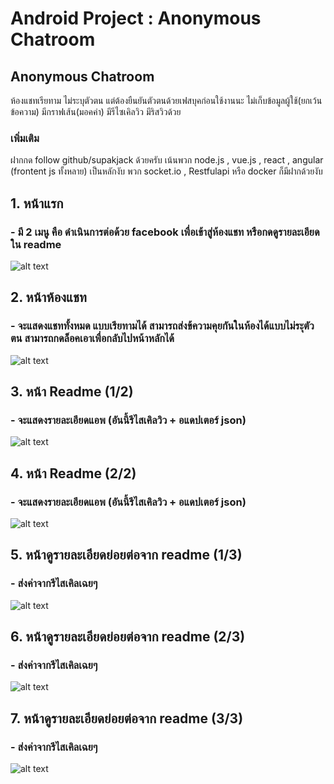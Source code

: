 # Android Project : Anonymous Chatroom

## Anonymous Chatroom
ห้องแชทเรียทาม ไม่ระบุตัวตน แต่ต้องยืนยันตัวตนด้วยเฟสบุคก่อนใช้งานนะ ไม่เก็บข้อมูลผู้ใช้(ยกเว้นข้อความ) มีกราฟเส้น(มอคค่า) มีรีไซเคิลวิว มีริสวิวด้วย 

### เพิ่มเติม
ฝากกด follow github/supakjack ด้วยครับ เน้นพวก node.js , vue.js , react , angular (frontent js ทั้งหลาย) เป็นหลักงับ พวก socket.io , Restfulapi หรือ docker ก็มีฝากด้วยงับ 

## 1. หน้าแรก
### - มี 2 เมนู คือ ดำเนินการต่อด้วย facebook เพื่อเข้าสู่ห้องแชท หรือกดดูรายละเอียดใน readme  
![alt text](https://user-images.githubusercontent.com/61577444/77148059-57a6c100-6ac1-11ea-9cb1-506947f2f908.JPG)

## 2. หน้าห้องแชท
### - จะแสดงแชททั้งหมด แบบเรียทามได้ สามารถส่งข้ความคุยกันในห้องได้แบบไม่ระุตัวตน สามารถกดล็อคเอาเพื่อกลับไปหน้าหลักได้ 
![alt text](https://user-images.githubusercontent.com/48548611/77112531-c3564300-6a5b-11ea-99d8-303a064e1a0d.png)

## 3. หน้า Readme (1/2)
### - จะแสดงรายละเอียดแอพ (อันนี้รีไสเคิลวิว + อแดปเตอร์ json)
![alt text](https://user-images.githubusercontent.com/48548611/77112122-07951380-6a5b-11ea-9a4a-a9c9cda110d4.png)

## 4. หน้า Readme (2/2)
### - จะแสดงรายละเอียดแอพ (อันนี้รีไสเคิลวิว + อแดปเตอร์ json)
![alt text](https://user-images.githubusercontent.com/48548611/77112213-31e6d100-6a5b-11ea-876c-cb7401bb5a8f.png)

## 5. หน้าดูรายละเอียดย่อยต่อจาก readme (1/3)
### - ส่งค่าจากรีไสเคิลเฉยๆ
![alt text](https://user-images.githubusercontent.com/48548611/77112298-59d63480-6a5b-11ea-8cd8-2a16ced476f1.png)

## 6. หน้าดูรายละเอียดย่อยต่อจาก readme (2/3)
### - ส่งค่าจากรีไสเคิลเฉยๆ
![alt text](https://user-images.githubusercontent.com/48548611/77112372-75d9d600-6a5b-11ea-99ed-0dc670dded23.png)

## 7. หน้าดูรายละเอียดย่อยต่อจาก readme (3/3)
### - ส่งค่าจากรีไสเคิลเฉยๆ
![alt text](https://user-images.githubusercontent.com/48548611/77112492-af124600-6a5b-11ea-9380-bf44b0989e11.png)
